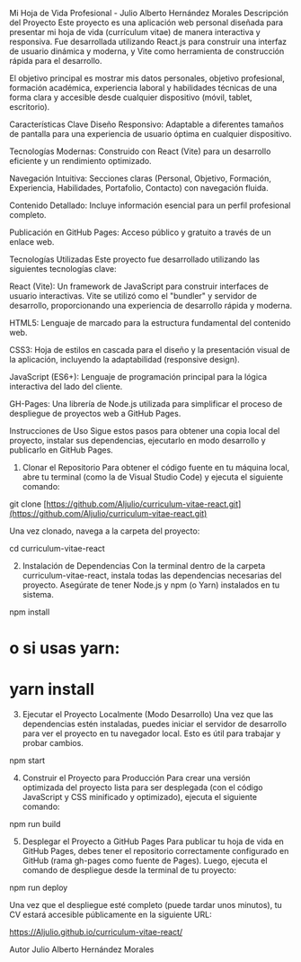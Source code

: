 Mi Hoja de Vida Profesional - Julio Alberto Hernández Morales
Descripción del Proyecto
Este proyecto es una aplicación web personal diseñada para presentar mi hoja de vida (currículum vitae) de manera interactiva y responsiva. Fue desarrollada utilizando React.js para construir una interfaz de usuario dinámica y moderna, y Vite como herramienta de construcción rápida para el desarrollo.

El objetivo principal es mostrar mis datos personales, objetivo profesional, formación académica, experiencia laboral y habilidades técnicas de una forma clara y accesible desde cualquier dispositivo (móvil, tablet, escritorio).

Características Clave
Diseño Responsivo: Adaptable a diferentes tamaños de pantalla para una experiencia de usuario óptima en cualquier dispositivo.

Tecnologías Modernas: Construido con React (Vite) para un desarrollo eficiente y un rendimiento optimizado.

Navegación Intuitiva: Secciones claras (Personal, Objetivo, Formación, Experiencia, Habilidades, Portafolio, Contacto) con navegación fluida.

Contenido Detallado: Incluye información esencial para un perfil profesional completo.

Publicación en GitHub Pages: Acceso público y gratuito a través de un enlace web.

Tecnologías Utilizadas
Este proyecto fue desarrollado utilizando las siguientes tecnologías clave:

React (Vite): Un framework de JavaScript para construir interfaces de usuario interactivas. Vite se utilizó como el "bundler" y servidor de desarrollo, proporcionando una experiencia de desarrollo rápida y moderna.

HTML5: Lenguaje de marcado para la estructura fundamental del contenido web.

CSS3: Hoja de estilos en cascada para el diseño y la presentación visual de la aplicación, incluyendo la adaptabilidad (responsive design).

JavaScript (ES6+): Lenguaje de programación principal para la lógica interactiva del lado del cliente.

GH-Pages: Una librería de Node.js utilizada para simplificar el proceso de despliegue de proyectos web a GitHub Pages.

Instrucciones de Uso
Sigue estos pasos para obtener una copia local del proyecto, instalar sus dependencias, ejecutarlo en modo desarrollo y publicarlo en GitHub Pages.

1. Clonar el Repositorio
Para obtener el código fuente en tu máquina local, abre tu terminal (como la de Visual Studio Code) y ejecuta el siguiente comando:

git clone [https://github.com/Aljulio/curriculum-vitae-react.git](https://github.com/Aljulio/curriculum-vitae-react.git)

Una vez clonado, navega a la carpeta del proyecto:

cd curriculum-vitae-react

2. Instalación de Dependencias
Con la terminal dentro de la carpeta curriculum-vitae-react, instala todas las dependencias necesarias del proyecto. Asegúrate de tener Node.js y npm (o Yarn) instalados en tu sistema.

npm install
# o si usas yarn:
# yarn install

3. Ejecutar el Proyecto Localmente (Modo Desarrollo)
Una vez que las dependencias estén instaladas, puedes iniciar el servidor de desarrollo para ver el proyecto en tu navegador local. Esto es útil para trabajar y probar cambios.

npm start

4. Construir el Proyecto para Producción
Para crear una versión optimizada del proyecto lista para ser desplegada (con el código JavaScript y CSS minificado y optimizado), ejecuta el siguiente comando:

npm run build

5. Desplegar el Proyecto a GitHub Pages
Para publicar tu hoja de vida en GitHub Pages, debes tener el repositorio correctamente configurado en GitHub (rama gh-pages como fuente de Pages). Luego, ejecuta el comando de despliegue desde la terminal de tu proyecto:

npm run deploy

Una vez que el despliegue esté completo (puede tardar unos minutos), tu CV estará accesible públicamente en la siguiente URL:

https://Aljulio.github.io/curriculum-vitae-react/



Autor
Julio Alberto Hernández Morales